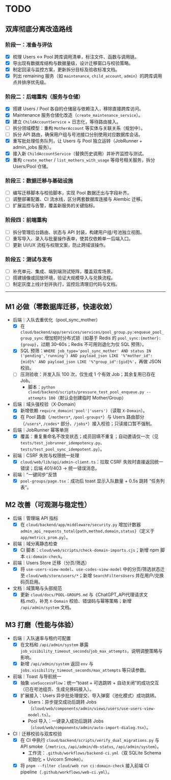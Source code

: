 # TODO

## 双库彻底分离改造路线

### 阶段一：准备与评估
- [x] 梳理 Users ↔ Pool 跨库调用清单，标注文件、函数与调用链。
- [x] 导出现有数据库结构与数据量级，设计迁移窗口与校验策略。
- [x] 制定回滚与监控方案，更新拆分目标及验收标准文档。
- [x] 列出 remaining 服务（如 `maintenance`, `child_account`, `admin`）的跨库调用点并排序优先级。

### 阶段二：后端重构（服务与仓储）
- [x] 搭建 Users / Pool 各自的仓储层与依赖注入，移除直接跨库访问。
- [x] Maintenance 服务仓储化改造（`create_maintenance_service`）。
- [x] 建立 `ChildAccountService` + 日志化，等待路由接入。
- [ ] 拆分领域模型：重构 `MotherAccount` 等实体与关联关系（规划中）。
- [ ] 拆分 API 路由，确保用户组与号池接口分别使用对应数据库会话。
- [x] 重写批处理任务队列，让 Users 与 Pool 独立运转（JobRunner + admin_jobs 服务）。
 - [x] 接入新 `ChildAccountService`（替换历史调用）并补齐监控与测试。
 - [x] 重构 `create_mother` / `list_mothers_with_usage` 等母号相关服务，拆分 Users/Pool 仓储。

### 阶段三：数据迁移与基础设施
- [ ] 编写迁移脚本与校验脚本，实现 Pool 数据迁出与字段补齐。
- [ ] 调整部署配置、CI 流水线，区分两套数据库连接与 Alembic 迁移。
- [ ] 扩展监控与告警，覆盖新服务的关键指标。

### 阶段四：前端重构
- [ ] 拆分管理后台路由、状态与 API 封装，构建用户组/号池独立视图。
- [ ] 重写导入、录入与批量操作表单，使其仅依赖单一后端入口。
- [ ] 更新 UI/UX 流程与权限文案，防止跨域误操作。

### 阶段五：测试与发布
- [ ] 补充单元、集成、端到端测试矩阵，覆盖双库场景。
- [ ] 搭建镜像或回放环境，验证大规模导入与兑换流程。
- [ ] 制定灰度上线计划并执行，监控后清理旧代码与文档。

---

## M1 必做（零数据库迁移，快速收敛）

- 后端｜入队去重优化（pool_sync_mother）
  - [x] 在 `cloud/backend/app/services/services/pool_group.py:enqueue_pool_group_sync` 增加短时分布式锁（如基于 Redis 的 `pool_sync:{mother}:{group}`，过期 30–60s；Redis 不可用则退化为仅 SQL 预筛）。
  - [x] SQL 预筛：`WHERE job_type='pool_sync_mother' AND status IN ('pending','running') AND payload_json LIKE '%"mother_id":{mid}%' AND payload_json LIKE '%"group_id":{gid}%'`，再做 JSON 校验。
  - [ ] 压测验收：并发入队 100 次，仅生成 1 个有效 Job；其余复用已存在 Job。
    - 脚本：`python cloud/backend/scripts/pressure_test_pool_enqueue.py --attempts 100`（默认会创建临时 Mother/Group）

- 后端｜域头强校验（X-Domain）
  - [x] 新增依赖 `require_domain('pool'|'users')`（读取 `X-Domain`）。
  - [x] 在 Pool 路由（`/mothers*`, `/pool-groups*`）与 Users 路由部分（`/users*`, `/codes*` 部分、`/jobs*`）接入校验；只读接口暂不强制。

- 后端｜JobRunner 幂等单测
  - [x] 覆盖：重复重命名不改变状态；成员回填不重复；自动邀请仅一次（见 `tests/test_jobrunner_idempotency.py`、`tests/test_pool_sync_idempotent.py`）。

- 前端｜CSRF 失败与权限统一处理
  - [x] `cloud/web/lib/api/admin-client.ts`：拉取 CSRF 失败时直接返回统一错误；后端 401/403 → 统一错误消息。

- 前端｜“一键同步”反馈
  - [x] `pool-groups/page.tsx`：成功后 toast 显示入队数量 + 0.5s 跳转 “任务列表”。

## M2 改善（可观测与稳定性）

- 后端｜管理端 API 指标
  - [x] 在 `cloud/backend/app/middleware/security.py` 增加计数器 `admin_api_requests_total{path,method,domain,status}`（定义于 `app/metrics_prom.py`）。

- 前端｜域分离静态检查
  - [x] CI 脚本：`cloud/web/scripts/check-domain-imports.cjs`；新增 npm 脚本 `ci:domain-check`。

- 前端｜Users Store 迁移（分页/筛选）
  - [x] 将 `use-users-view-model`、`use-codes-view-model` 中的分页/筛选状态迁至 `cloud/web/store/users/*`；新增 `SearchFiltersUsers` 并在用户/兑换码页启用。

- 文档｜域策略与头部规范
  - [x] 更新 `cloud/docs/POOL-GROUPS.md` 与《ChatGPT_API代理请求文档.md》，补充 `X-Domain` 校验、错误码与幂等策略；新增 `/api/admin/system` 文档。

## M3 打磨（性能与体验）

- 后端｜入队速率与租约可配置
  - [x] 在文档和 `/api/admin/system` 暴露 `job_visibility_timeout_seconds`/`job_max_attempts`，说明调整策略与影响。
  - [x] 新增 `/api/admin/system` 返回 `env` 与 `jobs.visibility_timeout_seconds/max_attempts` 等只读参数。

- 前端｜Toast 与导航统一
  - [x] 抽象 `useSuccessFlow`：统一“toast + 可选跳转 + 自动关闭”的成功交互（已在号池组页、生成兑换码接入）。
  - [x] 扩展接入：Users 异步批处理提交、导入弹窗（池化模式）成功跳转。
    - Users：异步提交成功后跳转 Jobs（`cloud/web/components/admin/views/users/use-users-view-model.ts`）。
    - Pool 导入：一键录入成功后跳转 Jobs（`cloud/web/components/admin/auto-import-dialog.tsx`）。

- CI｜迁移校验与双库校验
  - [x] 在 CI 中执行 `cloud/backend/scripts/verify_dual_migrations.py` 与 API smoke（`/metrics`, `/api/admin/db-status`, `/api/admin/system`）。
    - 工作流：`.github/workflows/backend-ci.yml`（双 SQLite Schema 初始化 + Uvicorn Smoke）。
  - [x] 将 `pnpm --filter cloud/web run ci:domain-check` 接入前端 CI pipeline（`.github/workflows/web-ci.yml`）。
